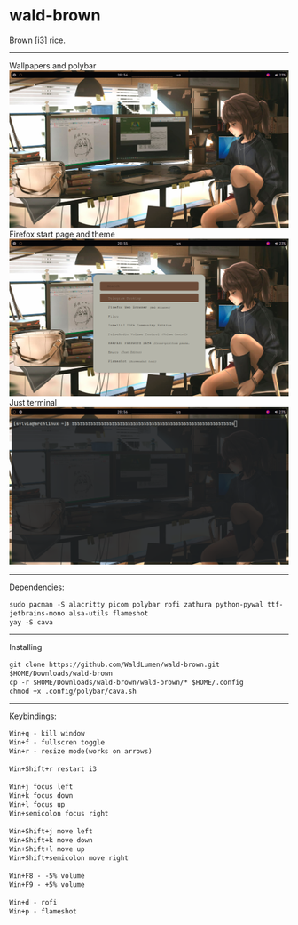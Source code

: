 # wald-brown
Brown [i3] rice.



---------------------------------

Wallpapers and polybar
![Wallpapers and polybar](https://github.com/WaldLumen/wald-brown/blob/main/screenshots/1.png)
Firefox start page and theme
![Rofi](https://github.com/WaldLumen/wald-brown/blob/main/screenshots/2.png)
Just terminal
![Just cool screnshoot](https://github.com/WaldLumen/wald-brown/blob/main/screenshots/3.png)

---------------------------------

Dependencies:
```
sudo pacman -S alacritty picom polybar rofi zathura python-pywal ttf-jetbrains-mono alsa-utils flameshot
yay -S cava
```

---------------------------------

Installing
```
git clone https://github.com/WaldLumen/wald-brown.git $HOME/Downloads/wald-brown
cp -r $HOME/Downloads/wald-brown/wald-brown/* $HOME/.config
chmod +x .config/polybar/cava.sh
```
---------------------------------

Keybindings:
```
Win+q - kill window
Win+f - fullscren toggle
Win+r - resize mode(works on arrows)

Win+Shift+r restart i3

Win+j focus left
Win+k focus down
Win+l focus up
Win+semicolon focus right

Win+Shift+j move left
Win+Shift+k move down
Win+Shift+l move up
Win+Shift+semicolon move right

Win+F8 - -5% volume
Win+F9 - +5% volume

Win+d - rofi
Win+p - flameshot
